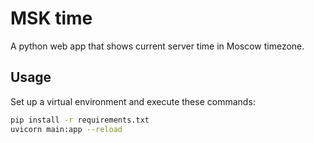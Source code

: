 # MSK time

A python web app that shows current server time in Moscow timezone.

## Usage

Set up a virtual environment and execute these commands:

```bash
pip install -r requirements.txt
uvicorn main:app --reload
```
